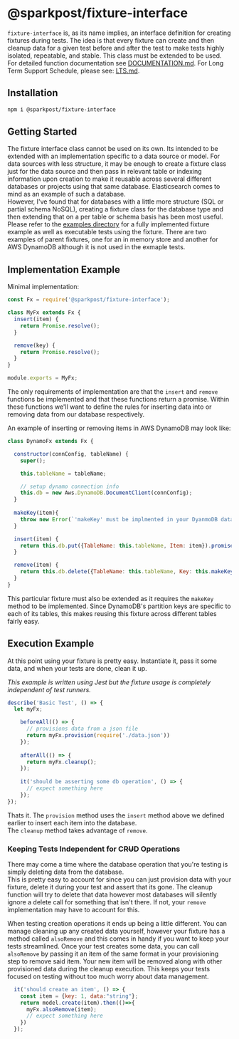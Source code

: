 # @sparkpost/fixture-interface

`fixture-interface` is, as its name implies, an interface definition for creating fixtures during tests. 
The idea is that every fixture can create and then cleanup data for a given test before and after the test to make tests
highly isolated, repeatable, and stable.  This class must be extended to be used.  For detailed function documentation 
see [DOCUMENTATION.md](/DOCUMENTATION.md).  For Long Term Support Schedule, please see: [LTS.md](/LTS.md).

## Installation
```bash
npm i @sparkpost/fixture-interface
```

## Getting Started
The fixture interface class cannot be used on its own. Its intended to be extended with an implementation specific to a 
data source or model.  For data sources with less structure, it may be enough to create a fixture class just for the 
data source and then pass in relevant table or indexing information upon creation to make it reusable across several 
different databases or projects using that same database.  Elasticsearch comes to mind as an example of such a database.  
However, I've found that for databases with a little more structure (SQL or partial schema NoSQL), creating a fixture
class for the database type and then extending that on a per table or schema basis has been most useful. Please refer to 
the [examples directory](/example) for a fully implemented fixture example as well as executable tests using the fixture.
There are two examples of parent fixtures, one for an in memory store and another for AWS DynamoDB although it is not used
in the exmaple tests. 

## Implementation Example
Minimal implementation:
```js
const Fx = require('@sparkpost/fixture-interface');

class MyFx extends Fx {
  insert(item) {
    return Promise.resolve();
  }

  remove(key) {
    return Promise.resolve();
  }
}

module.exports = MyFx;
```
The only requirements of implementation are that the `insert` and `remove` functions be implemented and that these 
functions return a promise.  Within these functions we'll want to define the rules for inserting data into or removing 
data from our database respectively.

An example of inserting or removing items in AWS DynamoDB may look like:
```js
class DynamoFx extends Fx {

  constructor(connConfig, tableName) {
    super();

    this.tableName = tableName;

    // setup dynamo connection info
    this.db = new Aws.DynamoDB.DocumentClient(connConfig);
  }
  
  makeKey(item){
    throw new Error(`'makeKey' must be implmented in your DyanmoDB data fixture`);
  }

  insert(item) {
    return this.db.put({TableName: this.tableName, Item: item}).promise();
  }

  remove(item) {
    return this.db.delete({TableName: this.tableName, Key: this.makeKey(item)}).promise();
  }
}
```
This particular fixture must also be extended as it requires the `makeKey` method to be implemented.  Since DynamoDB's 
partition keys are specific to each of its tables, this makes reusing this fixture across different tables fairly easy.

## Execution Example
At this point using your fixture is pretty easy. Instantiate it, pass it some data, and when your tests are done, clean 
it up.

_This example is written using Jest but the fixture usage is completely independent of test runners._ 
```js
describe('Basic Test', () => {
  let myFx;

    beforeAll(() => {
      // provisions data from a json file
      return myFx.provision(require('./data.json')) 
    });
    
    afterAll(() => {
      return myFx.cleanup();
    });
    
    it('should be asserting some db operation', () => {
      // expect something here
    });
});
```
Thats it.  The `provision` method uses the `insert` method above we defined earlier to insert each item into the database.  
The `cleanup` method takes advantage of `remove`.

### Keeping Tests Independent for C~~RU~~D Operations
There may come a time where the database operation that you're testing is simply deleting data from the database.  
This is pretty easy to account for since you can just provision data with your fixture, delete it during your test and 
assert that its gone.  The cleanup function will try to delete that data however most databases will silently ignore a 
delete call for something that isn't there.  If not, your `remove` implementation may have to account for this.

When testing creation operations it ends up being a little different.  You can manage cleaning up any created data 
yourself, however your fixture has a method called `alsoRemove` and this comes in handy if you want to keep your tests
streamlined.  Once your test creates some data, you can call `alsoRemove` by passing it an item of the same format in 
your provisioning step to remove said item.  Your new item will be removed along with other provisioned data during the 
cleanup execution. This keeps your tests focused on testing without too much worry about data management.

```js
  it('should create an item', () => {
    const item = {key: 1, data:"string"};
    return model.create(item).then(()=>{
      myFx.alsoRemove(item);
      // expect something here
    })
  });
```
